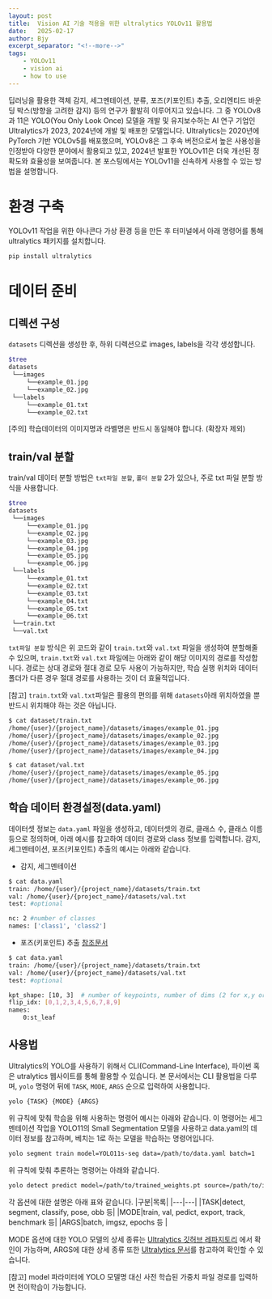 ```yaml
---
layout: post
title:  Vision AI 기술 적용을 위한 ultralytics YOLOv11 활용법
date:   2025-02-17
author: Bjy
excerpt_separator: "<!--more-->"
tags:
    - YOLOv11
    - vision ai
    - how to use
---
```


딥러닝을 활용한 객체 감지, 세그멘테이션, 분류, 포즈(키포인트) 추출, 오리엔티드 바운딩 박스(방향을 고려한 감지) 등의 연구가 활발히 이루어지고 있습니다. 그 중 YOLOv8과 11은 YOLO(You Only Look Once) 모델을 개발 및 유지보수하는 AI 연구 기업인 Ultralytics가 2023, 2024년에 개발 및 배포한 모델입니다. Ultralytics는 2020년에 PyTorch 기반 YOLOv5를 배포했으며, YOLOv8은 그 후속 버전으로서 높은 사용성을 인정받아 다양한 분야에서 활용되고 있고, 2024년 발표한 YOLOv11은 더욱 개선된 정확도와 효율성을 보여줍니다. 본 포스팅에서는 YOLOv11을 신속하게 사용할 수 있는 방법을 설명합니다.
<!--more-->

# 환경 구축
YOLOv11 작업을 위한 아나콘다 가상 환경 등을 만든 후 터미널에서 아래 명령어를 통해 ultralytics 패키지를 설치합니다.

```bash
pip install ultralytics
```

# 데이터 준비
## 디렉션 구성
`datasets` 디렉션을 생성한 후, 하위 디렉션으로 images, labels을 각각 생성합니다.
```bash
$tree
datasets
 └──images
     └──example_01.jpg
     └──example_02.jpg
 └──labels
     └──example_01.txt
     └──example_02.txt
```

[주의] 학습데이터의 이미지명과 라벨명은 반드시 동일해야 합니다. (확장자 제외)

## train/val 분할
train/val 데이터 분할 방법은 `txt파일 분할`, `폴더 분할`  2가 있으나, 주로 txt 파일 분할 방식을 사용합니다. 
```bash
$tree
datasets
 └──images
     └──example_01.jpg
     └──example_02.jpg
     └──example_03.jpg
     └──example_04.jpg
     └──example_05.jpg
     └──example_06.jpg
 └──labels
     └──example_01.txt
     └──example_02.txt
     └──example_03.txt
     └──example_04.txt
     └──example_05.txt
     └──example_06.txt
 └──train.txt
 └──val.txt
```
`txt파일 분할` 방식은 위 코드와 같이 `train.txt`와 `val.txt` 파일을 생성하여 분할해줄 수 있으며, `train.txt`와 `val.txt` 파일에는 아래와 같이 해당 이미지의 경로를 작성합니다. 경로는 상대 경로와 절대 경로 모두 사용이 가능하지만, 학습 실행 위치와 데이터 폴더가 다른 경우 절대 경로를 사용하는 것이 더 효율적입니다.

[참고] `train.txt`와 `val.txt`파일은 활용의 편의를 위해 `datasets`아래 위치하였을 뿐 반드시 위치해야 하는 것은 아닙니다.

```bash
$ cat dataset/train.txt
/home/{user}/{project_name}/datasets/images/example_01.jpg
/home/{user}/{project_name}/datasets/images/example_02.jpg
/home/{user}/{project_name}/datasets/images/example_03.jpg
/home/{user}/{project_name}/datasets/images/example_04.jpg
```

```bash
$ cat dataset/val.txt 
/home/{user}/{project_name}/datasets/images/example_05.jpg
/home/{user}/{project_name}/datasets/images/example_06.jpg
```

## 학습 데이터 환경설정(data.yaml)
데이터셋 정보는 `data.yaml` 파일을 생성하고, 데이터셋의 경로, 클래스 수, 클래스 이름 등으로 정의하며, 아래 예시를 참고하여 데이터 경로와 class 정보를 입력합니다. 감지, 세그멘테이션, 포즈(키포인트) 추출의 예시는 아래와 같습니다.

- 감지, 세그멘테이션

```bash
$ cat data.yaml
train: /home/{user}/{project_name}/datasets/train.txt
val: /home/{user}/{project_name}/datasets/val.txt
test: #optional

nc: 2 #number of classes
names: ['class1', 'class2']
```

- 포즈(키포인트) 추출 [참조문서](https://github.com/ultralytics/ultralytics/blob/main/ultralytics/cfg/datasets/coco8-pose.yaml)

```bash
$ cat data.yaml
train: /home/{user}/{project_name}/datasets/train.txt
val: /home/{user}/{project_name}/datasets/val.txt
test: #optional

kpt_shape: [10, 3]  # number of keypoints, number of dims (2 for x,y or 3 for x,y,visible)
flip_idx: [0,1,2,3,4,5,6,7,8,9]
names:
    0:st_leaf
```

## 사용법
Ultralytics의 YOLO를 사용하기 위해서 CLI(Command-Line Interface), 파이썬 혹은 utralytics 웹사이트를 통해 활용할 수 있습니다. 본 문서에서는 CLI 활용법을 다루며, `yolo` 명령어 뒤에 `TASK`, `MODE`, `ARGS` 순으로 입력하여 사용합니다.
```bash
yolo {TASK} {MODE} {ARGS}
```

위 규칙에 맞춰 학습을 위해 사용하는 명령어 예시는 아래와 같습니다. 이 명령어는 세그멘테이션 작업을 YOLO11의 Small Segmentation 모델을 사용하고 data.yaml의 데이터 정보를 참고하며, 베치는 1로 하는 모델을 학습하는 명령어입니다. 
```bash
yolo segment train model=YOLO11s-seg data=/path/to/data.yaml batch=1
```

위 규칙에 맞춰 추론하는 명령어는 아래와 같습니다.
```bash
yolo detect predict model=/path/to/trained_weights.pt source=/path/to/images
```

각 옵션에 대한 설명은 아래 표와 같습니다.
|구분|목록|
|---|---|
|TASK|detect, segment, classify, pose, obb 등|
|MODE|train, val, pedict, export, track, benchmark 등|
|ARGS|batch, imgsz, epochs 등 |

MODE 옵션에 대한 YOLO 모델의 상세 종류는 [Ultralytics 깃허브 레파지토리](https://github.com/ultralytics/ultralytics/tree/main?tab=readme-ov-file#models) 에서 확인이 가능하며, ARGS에 대한 상세 종류 또한 [Ultralytics 문서](https://github.com/ultralytics/ultralytics/blob/main/ultralytics/cfg/default.yaml)를 참고하여 확인할 수 있습니다.

[참고] model 파라미터에 YOLO 모델명 대신 사전 학습된 가중치 파일 경로를 입력하면 전이학습이 가능합니다.
